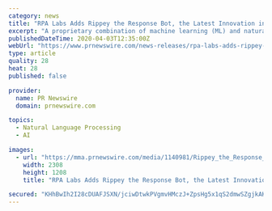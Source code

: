```yaml
---
category: news
title: "RPA Labs Adds Rippey the Response Bot, the Latest Innovation in Conversation AI for Logistics"
excerpt: "A proprietary combination of machine learning (ML) and natural language processing (NLP) allows Rippey to automate conversations with customers and vendors. Specialized for the logistics industry, Rippey consists of Conversation AI, complete with its own language library of logistics terminology that allows queries to be answered instantly ..."
publishedDateTime: 2020-04-03T12:35:00Z
webUrl: "https://www.prnewswire.com/news-releases/rpa-labs-adds-rippey-the-response-bot-the-latest-innovation-in-conversation-ai-for-logistics-301034433.html"
type: article
quality: 28
heat: 28
published: false

provider:
  name: PR Newswire
  domain: prnewswire.com

topics:
  - Natural Language Processing
  - AI

images:
  - url: "https://mma.prnewswire.com/media/1140981/Rippey_the_Response_Bot.jpg?p=facebook"
    width: 2308
    height: 1208
    title: "RPA Labs Adds Rippey the Response Bot, the Latest Innovation in Conversation AI for Logistics"

secured: "KHhBwIh2I28cDUAFJSXN/jciwDtwkPVgmvHMczJ+ZpsHg5x1qS2dmwSZgjkAK2ujh16EZhyGkD2fpZa6b/UGnDqW8vd1MNYW2jksVVHhZLj6ajLOIfI/uO0Kxz1Eqei40mBbM03guzRW6NWC+66vhBrZMvaLmXTPxNgn4teDLgPLKoHrpKH3QGScAfulG9PVc1+NU76G99FNN8wmm8zMC8ZTiUA+It4sDo5gYc5wZYjzDEDzt2U8mRM5cbJwmnXlB0wwnEAocehR2XO5rZ82FJkQquKiktrr41Bz28V34i6hwwKzF6EkRv66DT20YTSBiomH2gfQ213f/4cRs+naZFJtDkg573eiPTJ5Fjb7SuhivsTn7HiygM3P7UR92Es8PSoKq9Oaur3Pyt/8Eu5as6zNKHUKW7kJ/SnvLFkY3SHxAAjm1JnZQC9a74GE/3NGu3XvbwabnUJ8d7Byyr92RlHDyB4DyVirqoYQS4zcBlg=;ZfQLubliDP/Dbn3RWLRfMw=="
---
```


